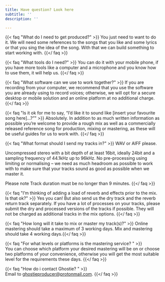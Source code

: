 ```yaml
---
title: Have question? Look here
subtitle: ''
description: ''

---
```

{{< faq "What do I need to get produced?" >}}
You just need to want to do it. We will need some references to the songs that you like and some lyrics or that you sing the idea of ​​the song. With that we can build something to start working with.
{{</ faq >}}

{{< faq "What tools do I need?" >}} You can do it with your mobile phone, if you have more tools like a computer and a microphone and you know how to use them, it will help us. {{</ faq >}}

{{< faq "What software can we use to work together?" >}}
If you are recording from your computer, we recommend that you use the software you are already using to record voices; otherwise, we will opt for a secure desktop or mobile solution and an online platform at no additional charge.
{{</ faq >}}

{{< faq "Is it ok for me to say, “I’d like it to sound like \[insert your favourite song here\]…?”" >}}
Absolutely. In addition to as much written information as possible you’re welcome to provide a rough mix as well as a commercially released reference song for production, mixing or mastering, as these will be useful guides for us to work with.
{{</ faq >}}

{{< faq "What format should I send my tracks in?" >}}
WAV or AIFF please.

Uncompressed stereo with a bit depth of at least 16bit, ideally 24bit and a sampling frequency of 44.1kHz up to 96kHz. No pre-processing using limiting or normalising – we need as much headroom as possible to work with to make sure that your tracks sound as good as possible when we master it.

Please note Track duration must be no longer than 9 minutes.
{{</ faq >}}

{{< faq "I’m thinking of adding a load of reverb and effects prior to the mix. Is that ok?" >}}
Yes you can! But also send us the dry track and the reverb return track separately. If you have a lot of processes on your tracks, please submit the dry and processed versions of the tracks if possible. They will not be charged as additional tracks in the mix options.
{{</ faq >}}

{{< faq "How long will it take to mix or master my track(s)?" >}} Online mastering should take a maximum of 3 working days. Mix and mastering should take 4 working days.{{</ faq >}}

{{< faq "For what levels or platforms is the mastering service? " >}}  
You can choose which platform your desired mastering will be on or choose two platforms of your convenience, otherwise you will get the most suitable level for the requirements these days.
{{</ faq >}}

{{< faq "How do i contact Ghostie? " >}}  
Email to ghostieproducer@protonmail.com. {{</ faq >}}